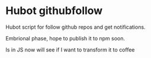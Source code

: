 # Hubot githubfollow

Hubot script for follow github repos and get notifications.

Embrional phase, hope to publish it to npm soon.

Is in JS now will see if I want to transform it to coffee
